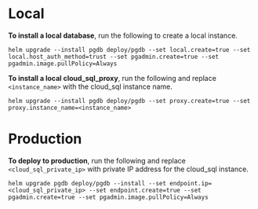 # Local #
**To install a local database**, run the following to create a local instance.

```shell script
helm upgrade --install pgdb deploy/pgdb --set local.create=true --set local.host_auth_method=trust --set pgadmin.create=true --set pgadmin.image.pullPolicy=Always
```

**To install a local cloud_sql_proxy**, run the following 
and replace ```<instance_name>``` with the cloud_sql instance name.

```shell script
helm upgrade --install pgdb deploy/pgdb --set proxy.create=true --set proxy.instance_name=<instance_name>
```

# Production #

**To deploy to production**, run the following and replace ```<cloud_sql_private_ip>``` 
with private IP address for the cloud_sql instance.

```shell script
helm upgrade pgdb deploy/pgdb --install --set endpoint.ip=<cloud_sql_private_ip> --set endpoint.create=true --set pgadmin.create=true --set pgadmin.image.pullPolicy=Always
```